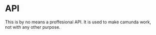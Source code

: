 # API

This is by no means a proffesional API. It is used to make camunda work, not with any other purpose.